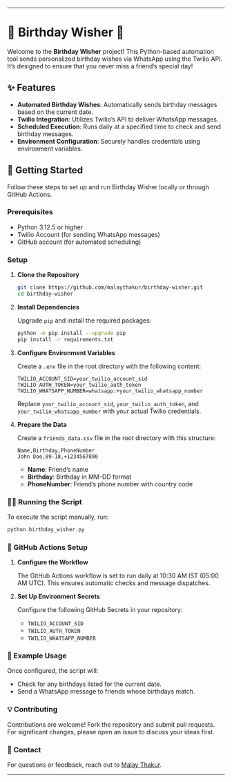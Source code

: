 
---

# 🎉 Birthday Wisher 🎉

Welcome to the **Birthday Wisher** project! This Python-based automation tool sends personalized birthday wishes via WhatsApp using the Twilio API. It’s designed to ensure that you never miss a friend’s special day!

## ✨ Features

- **Automated Birthday Wishes**: Automatically sends birthday messages based on the current date.
- **Twilio Integration**: Utilizes Twilio’s API to deliver WhatsApp messages.
- **Scheduled Execution**: Runs daily at a specified time to check and send birthday messages.
- **Environment Configuration**: Securely handles credentials using environment variables.

## 🚀 Getting Started

Follow these steps to set up and run Birthday Wisher locally or through GitHub Actions.

### Prerequisites

- Python 3.12.5 or higher
- Twilio Account (for sending WhatsApp messages)
- GitHub account (for automated scheduling)

### Setup

1. **Clone the Repository**

   ```bash
   git clone https://github.com/malaythakur/birthday-wisher.git
   cd birthday-wisher
   ```

2. **Install Dependencies**

   Upgrade `pip` and install the required packages:

   ```bash
   python -m pip install --upgrade pip
   pip install -r requirements.txt
   ```

3. **Configure Environment Variables**

   Create a `.env` file in the root directory with the following content:

   ```plaintext
   TWILIO_ACCOUNT_SID=your_twilio_account_sid
   TWILIO_AUTH_TOKEN=your_twilio_auth_token
   TWILIO_WHATSAPP_NUMBER=whatsapp:+your_twilio_whatsapp_number
   ```

   Replace `your_twilio_account_sid`, `your_twilio_auth_token`, and `your_twilio_whatsapp_number` with your actual Twilio credentials.

4. **Prepare the Data**

   Create a `friends_data.csv` file in the root directory with this structure:

   ```plaintext
   Name,Birthday,PhoneNumber
   John Doe,09-18,+1234567890
   ```

   - **Name**: Friend’s name
   - **Birthday**: Birthday in MM-DD format
   - **PhoneNumber**: Friend’s phone number with country code

### 🏃‍♂️ Running the Script

To execute the script manually, run:

```bash
python birthday_wisher.py
```

### 📅 GitHub Actions Setup

1. **Configure the Workflow**

   The GitHub Actions workflow is set to run daily at 10:30 AM IST (05:00 AM UTC). This ensures automatic checks and message dispatches.

2. **Set Up Environment Secrets**

   Configure the following GitHub Secrets in your repository:

   - `TWILIO_ACCOUNT_SID`
   - `TWILIO_AUTH_TOKEN`
   - `TWILIO_WHATSAPP_NUMBER`

### 📩 Example Usage

Once configured, the script will:

- Check for any birthdays listed for the current date.
- Send a WhatsApp message to friends whose birthdays match.

### 💡 Contributing

Contributions are welcome! Fork the repository and submit pull requests. For significant changes, please open an issue to discuss your ideas first.


### 🤝 Contact

For questions or feedback, reach out to [Malay Thakur](mailto:malaythakur13@example.com).

---
